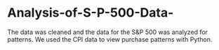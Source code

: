 # Analysis-of-S-P-500-Data-
The data was cleaned and the data for the S&amp;P 500 was analyzed for patterns. We used the CPI data to view purchase patterns with Python. 
